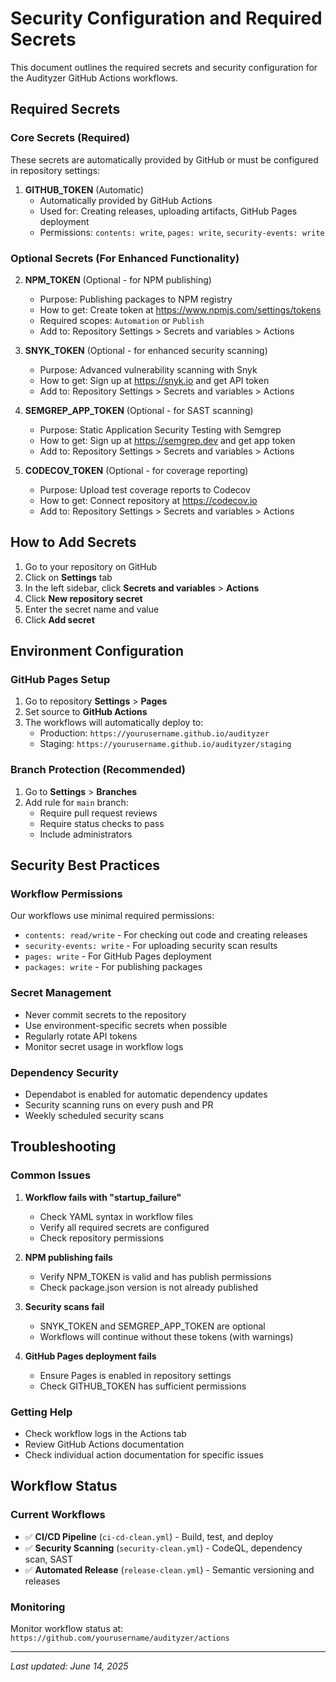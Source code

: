 # Security Configuration and Required Secrets

This document outlines the required secrets and security configuration for the Audityzer GitHub Actions workflows.

## Required Secrets

### Core Secrets (Required)
These secrets are automatically provided by GitHub or must be configured in repository settings:

1. **GITHUB_TOKEN** (Automatic)
   - Automatically provided by GitHub Actions
   - Used for: Creating releases, uploading artifacts, GitHub Pages deployment
   - Permissions: `contents: write`, `pages: write`, `security-events: write`

### Optional Secrets (For Enhanced Functionality)

2. **NPM_TOKEN** (Optional - for NPM publishing)
   - Purpose: Publishing packages to NPM registry
   - How to get: Create token at https://www.npmjs.com/settings/tokens
   - Required scopes: `Automation` or `Publish`
   - Add to: Repository Settings > Secrets and variables > Actions

3. **SNYK_TOKEN** (Optional - for enhanced security scanning)
   - Purpose: Advanced vulnerability scanning with Snyk
   - How to get: Sign up at https://snyk.io and get API token
   - Add to: Repository Settings > Secrets and variables > Actions

4. **SEMGREP_APP_TOKEN** (Optional - for SAST scanning)
   - Purpose: Static Application Security Testing with Semgrep
   - How to get: Sign up at https://semgrep.dev and get app token
   - Add to: Repository Settings > Secrets and variables > Actions

5. **CODECOV_TOKEN** (Optional - for coverage reporting)
   - Purpose: Upload test coverage reports to Codecov
   - How to get: Connect repository at https://codecov.io
   - Add to: Repository Settings > Secrets and variables > Actions

## How to Add Secrets

1. Go to your repository on GitHub
2. Click on **Settings** tab
3. In the left sidebar, click **Secrets and variables** > **Actions**
4. Click **New repository secret**
5. Enter the secret name and value
6. Click **Add secret**

## Environment Configuration

### GitHub Pages Setup
1. Go to repository **Settings** > **Pages**
2. Set source to **GitHub Actions**
3. The workflows will automatically deploy to:
   - Production: `https://yourusername.github.io/audityzer`
   - Staging: `https://yourusername.github.io/audityzer/staging`

### Branch Protection (Recommended)
1. Go to **Settings** > **Branches**
2. Add rule for `main` branch:
   - Require pull request reviews
   - Require status checks to pass
   - Include administrators

## Security Best Practices

### Workflow Permissions
Our workflows use minimal required permissions:
- `contents: read/write` - For checking out code and creating releases
- `security-events: write` - For uploading security scan results
- `pages: write` - For GitHub Pages deployment
- `packages: write` - For publishing packages

### Secret Management
- Never commit secrets to the repository
- Use environment-specific secrets when possible
- Regularly rotate API tokens
- Monitor secret usage in workflow logs

### Dependency Security
- Dependabot is enabled for automatic dependency updates
- Security scanning runs on every push and PR
- Weekly scheduled security scans

## Troubleshooting

### Common Issues

1. **Workflow fails with "startup_failure"**
   - Check YAML syntax in workflow files
   - Verify all required secrets are configured
   - Check repository permissions

2. **NPM publishing fails**
   - Verify NPM_TOKEN is valid and has publish permissions
   - Check package.json version is not already published

3. **Security scans fail**
   - SNYK_TOKEN and SEMGREP_APP_TOKEN are optional
   - Workflows will continue without these tokens (with warnings)

4. **GitHub Pages deployment fails**
   - Ensure Pages is enabled in repository settings
   - Check GITHUB_TOKEN has sufficient permissions

### Getting Help
- Check workflow logs in the Actions tab
- Review GitHub Actions documentation
- Check individual action documentation for specific issues

## Workflow Status

### Current Workflows
- ✅ **CI/CD Pipeline** (`ci-cd-clean.yml`) - Build, test, and deploy
- ✅ **Security Scanning** (`security-clean.yml`) - CodeQL, dependency scan, SAST
- ✅ **Automated Release** (`release-clean.yml`) - Semantic versioning and releases

### Monitoring
Monitor workflow status at: `https://github.com/yourusername/audityzer/actions`

---

*Last updated: June 14, 2025*
